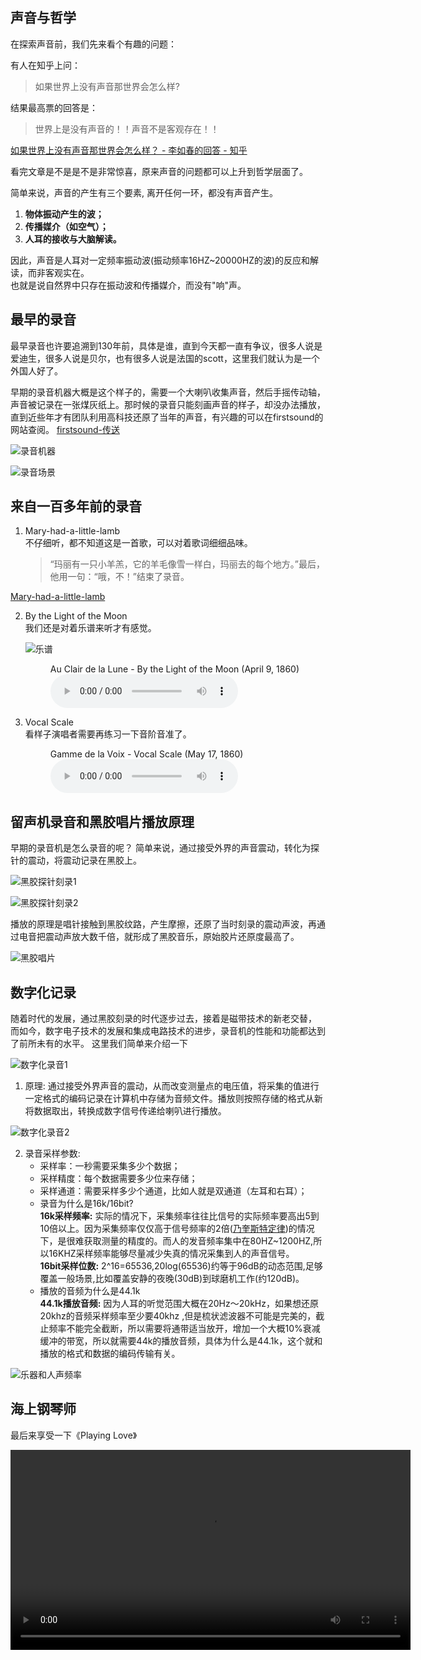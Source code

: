 ## 声音与哲学
在探索声音前，我们先来看个有趣的问题：

有人在知乎上问：
>如果世界上没有声音那世界会怎么样?

结果最高票的回答是：
>世界上是没有声音的！！声音不是客观存在！！

[如果世界上没有声音那世界会怎么样？ - 李如春的回答 - 知乎](https://www.zhihu.com/question/52928318/answer/132691966)

看完文章是不是是不是非常惊喜，原来声音的问题都可以上升到哲学层面了。

简单来说，声音的产生有三个要素, 离开任何一环，都没有声音产生。
1. __物体振动产生的波；__
2. __传播媒介（如空气）；__
3. __人耳的接收与大脑解读。__

因此，声音是人耳对一定频率振动波(振动频率16HZ~20000HZ的波)的反应和解读，而非客观实在。  
也就是说自然界中只存在振动波和传播媒介，而没有"响"声。

## 最早的录音
最早录音也许要追溯到130年前，具体是谁，直到今天都一直有争议，很多人说是爱迪生，很多人说是贝尔，也有很多人说是法国的scott，这里我们就认为是一个外国人好了。

早期的录音机器大概是这个样子的，需要一个大喇叭收集声音，然后手摇传动轴，声音被记录在一张煤灰纸上。那时候的录音只能刻画声音的样子，却没办法播放，直到近些年才有团队利用高科技还原了当年的声音，有兴趣的可以在firstsound的网站查阅。
[firstsound-传送](http://firstsounds.org/)

![录音机器](Res/scott_recorder.png)

![录音场景](Res/record_scene.png)

## 来自一百多年前的录音

1. Mary-had-a-little-lamb  
   不仔细听，都不知道这是一首歌，可以对着歌词细细品味。
    >“玛丽有一只小羊羔，它的羊毛像雪一样白，玛丽去的每个地方。”最后，他用一句：“哦，不！”结束了录音。
     

[Mary-had-a-little-lamb](Res/mda-imcre1riuq0de4dp.mp3 ':include :type=audio')
 

2. By the Light of the Moon  
   我们还是对着乐谱来听才有感觉。

    ![乐谱](Res/au_clair_de_la_lune-staff.png)

    <figure>
        <figcaption>Au Clair de la Lune - By the Light of the Moon (April 9, 1860)</figcaption>
        <audio
            controls
            src="ScienceArticles/Res/Scott-Feaster-No-36.mp3">
                By the Light of the Moon
        </audio>
    </figure>
    
3. Vocal Scale  
   看样子演唱者需要再练习一下音阶音准了。

    <figure>
        <figcaption>Gamme de la Voix - Vocal Scale (May 17, 1860) </figcaption>
        <audio
            controls
            src="ScienceArticles/Res/1860-Vocal-Scale.mp3">
                By the Light of the Moon
        </audio>
    </figure>

## 留声机录音和黑胶唱片播放原理
早期的录音机是怎么录音的呢？
简单来说，通过接受外界的声音震动，转化为探针的震动，将震动记录在黑胶上。

![黑胶探针刻录1](Res/how_record_early.jpg)

![黑胶探针刻录2](Res/how_record_early2.jpg)

播放的原理是唱针接触到黑胶纹路，产生摩擦，还原了当时刻录的震动声波，再通过电音把震动声放大数千倍，就形成了黑胶音乐，原始胶片还原度最高了。

![黑胶唱片](Res/lp_player.gif)

## 数字化记录
随着时代的发展，通过黑胶刻录的时代逐步过去，接着是磁带技术的新老交替， 而如今，数字电子技术的发展和集成电路技术的进步，录音机的性能和功能都达到了前所未有的水平。
这里我们简单来介绍一下


![数字化录音1](Res/digital_record1.png)

1. 原理: 通过接受外界声音的震动，从而改变测量点的电压值，将采集的值进行一定格式的编码记录在计算机中存储为音频文件。播放则按照存储的格式从新将数据取出，转换成数字信号传递给喇叭进行播放。

![数字化录音2](Res/digital_record2.png)

2. 录音采样参数: 
   - 采样率：一秒需要采集多少个数据；
   - 采样精度：每个数据需要多少位来存储；
   - 采样通道：需要采样多少个通道，比如人就是双通道（左耳和右耳）；
   - 录音为什么是16k/16bit?  
        __16k采样频率:__ 实际的情况下，采集频率往往比信号的实际频率要高出5到10倍以上。因为采集频率仅仅高于信号频率的2倍([乃奎斯特定律](https://www.zhihu.com/question/24490634/answer/490847222))的情况下，是很难获取测量的精度的。而人的发音频率集中在80HZ~1200HZ,所以16KHZ采样频率能够尽量减少失真的情况采集到人的声音信号。  
        __16bit采样位数:__ 2^16=65536,20log(65536)约等于96dB的动态范围,足够覆盖一般场景,比如覆盖安静的夜晚(30dB)到球磨机工作(约120dB)。
   - 播放的音频为什么是44.1k  
        __44.1k播放音频:__ 因为人耳的听觉范围大概在20Hz～20kHz，如果想还原20khz的音频采样频率至少要40khz ,但是梳状滤波器不可能是完美的，截止频率不能完全截断，所以需要将通带适当放开，增加一个大概10%衰减缓冲的带宽，所以就需要44k的播放音频，具体为什么是44.1k，这个就和播放的格式和数据的编码传输有关。

![乐器和人声频率](Res/sound_freqence.png)

## 海上钢琴师
最后来享受一下《Playing Love》

<video controls width="640">
    <source src="ScienceArticles/Res/playinglove.mp4"
            type="video/webm">
    Sorry, your browser doesn't support embedded videos.
</video>
